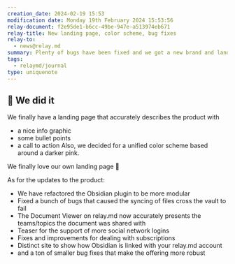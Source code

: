 ```yaml
---
creation_date: 2024-02-19 15:53
modification date: Monday 19th February 2024 15:53:56
relay-document: f2e95de1-b6cc-49be-947e-a513974eb671
relay-title: New landing page, color scheme, bug fixes
relay-to:
  - news@relay.md
summary: Plenty of bugs have been fixed and we got a new brand and landingpage
tags:
  - relaymd/journal
type: uniquenote
---
```


## 🎉 We did it
We finally have a landing page that accurately describes the product with 
* a nice info graphic 
* some bullet points
* a call to action
Also, we decided for a unified color scheme based around a darker pink.

We finally love our own landing page 💝

As for the updates to the product:
* We have refactored the Obsidian plugin to be more modular
* Fixed a bunch of bugs that caused the syncing of files cross the vault to fail
* The Document Viewer on relay.md now accurately presents the teams/topics the document was shared with
* Teaser for the support of more social network logins
* Fixes and improvements for dealing with subscriptions
* Distinct site to show how Obsidian is linked with your relay.md account
* and a ton of smaller bug fixes that make the offering more robust